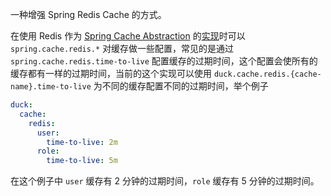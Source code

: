 一种增强 Spring Redis Cache 的方式。

在使用 Redis 作为 [Spring Cache Abstraction](https://docs.spring.io/spring-framework/docs/5.3.27/reference/html/integration.html#cache) 的[实现](https://docs.spring.io/spring-data/redis/docs/2.7.11/reference/html/#redis:support:cache-abstraction)时可以 `spring.cache.redis.*` 对缓存做一些配置，常见的是通过 `spring.cache.redis.time-to-live` 配置缓存的过期时间，这个配置会使所有的缓存都有一样的过期时间，当前的这个实现可以使用 `duck.cache.redis.{cache-name}.time-to-live` 为不同的缓存配置不同的过期时间，举个例子

```yaml
duck:
  cache:
    redis:
      user:
        time-to-live: 2m
      role:
        time-to-live: 5m
```

在这个例子中 `user` 缓存有 2 分钟的过期时间，`role` 缓存有 5 分钟的过期时间。
